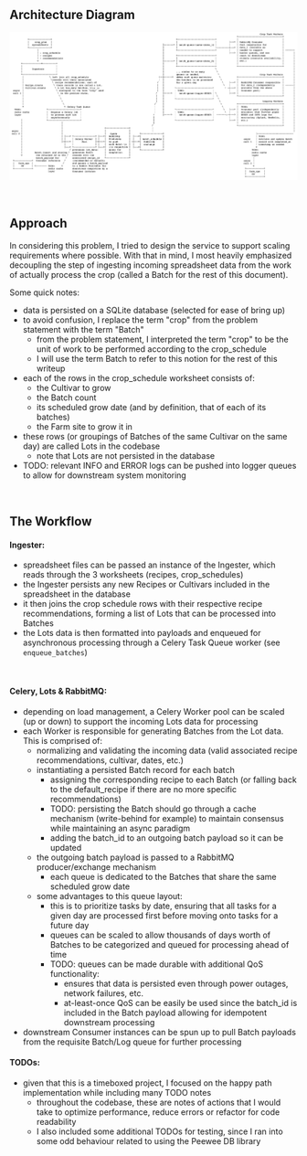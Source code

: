 ## Architecture Diagram

![Data Flow Overview](./architecture_final_layout.png)

&nbsp;
## Approach

In considering this problem, I tried to design the service to support scaling requirements where possible. With that in mind, I most heavily emphasized decoupling the step of ingesting incoming spreadsheet data from the work of actually process the crop (called a Batch for the rest of this document).

Some quick notes:
- data is persisted on a SQLite database (selected for ease of bring up)
- to avoid confusion, I replace the term "crop" from the problem statement with the term "Batch"
    - from the problem statement, I interpreted the term "crop" to be the unit of work to be performed according to the crop_schedule
    - I will use the term Batch to refer to this notion for the rest of this writeup
- each of the rows in the crop_schedule worksheet consists of: 
    - the Cultivar to grow
    - the Batch count
    - its scheduled grow date (and by definition, that of each of its batches)
    - the Farm site to grow it in
- these rows (or groupings of Batches of the same Cultivar on the same day) are called Lots in the codebase
    - note that Lots are not persisted in the database
- TODO: relevant INFO and ERROR logs can be pushed into logger queues to allow for downstream system monitoring

&nbsp;
## The Workflow
#### Ingester:
- spreadsheet files can be passed an instance of the Ingester, which reads through the 3 worksheets (recipes, crop_schedules)
- the Ingester persists any new Recipes or Cultivars included in the spreadsheet in the database
- it then joins the crop schedule rows with their respective recipe recommendations, forming a list of Lots that can be processed into Batches
- the Lots data is then formatted into payloads and enqueued for asynchronous processing through a Celery Task Queue worker (see `enqueue_batches`)

&nbsp;
#### Celery, Lots & RabbitMQ:
- depending on load management, a Celery Worker pool can be scaled (up or down) to support the incoming Lots data for processing
- each Worker is responsible for generating Batches from the Lot data. This is comprised of:
    - normalizing and validating the incoming data (valid associated recipe recommendations, cultivar, dates, etc.)
    - instantiating a persisted Batch record for each batch
        - assigning the corresponding recipe to each Batch (or falling back to the default_recipe if there are no more specific recommendations)
        - TODO: persisting the Batch should go through a cache mechanism (write-behind for example) to maintain consensus while maintaining an async paradigm
        - adding the batch_id to an outgoing batch payload so it can be updated
    - the outgoing batch payload is passed to a RabbitMQ producer/exchange mechanism
        - each queue is dedicated to the Batches that share the same scheduled grow date
    - some advantages to this queue layout:
        - this is to prioritize tasks by date, ensuring that all tasks for a given day are processed first before moving onto tasks for a future day
        - queues can be scaled to allow thousands of days worth of Batches to be categorized and queued for processing ahead of time
        - TODO: queues can be made durable with additional QoS functionality:
            - ensures that data is persisted even through power outages, network failures, etc.
            - at-least-once QoS can be easily be used since the batch_id is included in the Batch payload allowing for idempotent downstream processing
- downstream Consumer instances can be spun up to pull Batch payloads from the requisite Batch/Log queue for further processing

#### TODOs:
- given that this is a timeboxed project, I focused on the happy path implementation while including many TODO notes
    - throughout the codebase, these are notes of actions that I would take to optimize performance, reduce errors or refactor for code readability
    - I also included some additional TODOs for testing, since I ran into some odd behaviour related to using the Peewee DB library
